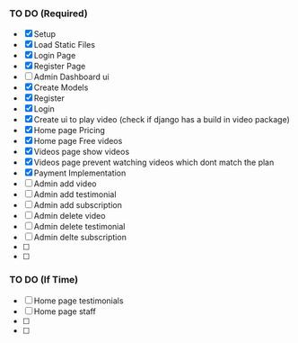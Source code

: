 ### TO DO (Required)

- [x] Setup
- [x] Load Static Files
- [x] Login Page
- [x] Register Page
- [ ] Admin Dashboard ui
- [x] Create Models
- [x] Register
- [x] Login
- [x] Create ui to play video (check if django has a build in video package)
- [x] Home page Pricing
- [x] Home page Free videos
- [x] Videos page show videos
- [x] Videos page prevent watching videos which dont match the plan
- [x] Payment Implementation
- [ ] Admin add video
- [ ] Admin add testimonial
- [ ] Admin add subscription
- [ ] Admin delete video
- [ ] Admin delete testimonial
- [ ] Admin delte subscription
- [ ]
- [ ]

### TO DO (If Time)

- [ ] Home page testimonials
- [ ] Home page staff
- [ ]
- [ ]
